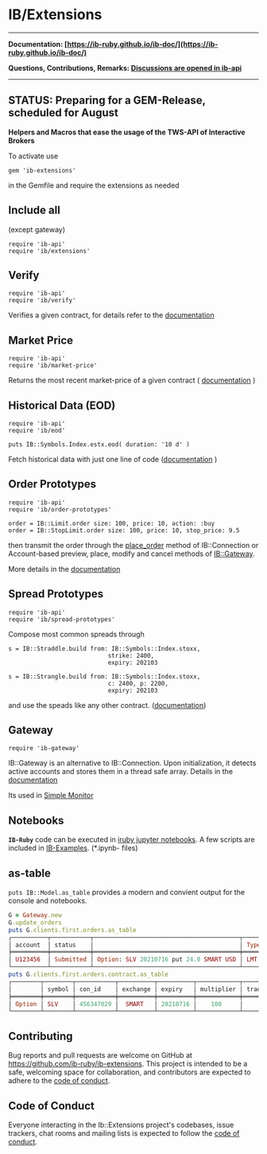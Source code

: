 # IB/Extensions

---

__Documentation: [https://ib-ruby.github.io/ib-doc/](https://ib-ruby.github.io/ib-doc/)__  

__Questions, Contributions, Remarks: [Discussions are opened in ib-api](https://github.com/ib-ruby/ib-api/discussions)__

---
__STATUS:  Preparing for a GEM-Release, scheduled for  August__
---

__Helpers and Macros that ease the usage of the TWS-API of Interactive Brokers__

To activate use
```
gem 'ib-extensions'
```
in the Gemfile and require the extensions as needed

## Include all
(except gateway)
```
require 'ib-api'
require 'ib/extensions'
```

## Verify
```
require 'ib-api'
require 'ib/verify'
```
Verifies a given contract, for details refer to the [documentation](https://ib-ruby.github.io/ib-doc/Verify_contracts.html )

## Market Price
```
require 'ib-api'
require 'ib/market-price'
```
Returns the most recent market-price of a given contract  ( [documentation](https://ib-ruby.github.io/ib-doc/market_price.html) )

## Historical Data (EOD)
```
require 'ib-api'
require 'ib/eod'

puts IB::Symbols.Index.estx.eod( duration: '10 d' )
```
Fetch historical data with just one line of code  ([documentation](https://ib-ruby.github.io/ib-doc/Historical_data.html) )

## Order Prototypes
```
require 'ib-api'
require 'ib/order-prototypes'

order = IB::Limit.order size: 100, price: 10, action: :buy
order = IB::StopLimit.order size: 100, price: 10, stop_price: 9.5
```

then transmit the order through  the [place_order](https://ib-ruby.github.io/ib-doc/order_placement.html)  method of IB::Connection or  Account-based  preview, place, modify and cancel methods of [IB::Gateway](https://ib-ruby.github.io/ib-doc/order_placement.html).

More details in the [documentation](https://ib-ruby.github.io/ib-doc/order_prototypes.html) 


## Spread Prototypes

```
require 'ib-api'
require 'ib/spread-prototypes'
```

Compose most common spreads through

```
s = IB::Straddle.build from: IB::Symbols::Index.stoxx, 
                            strike: 2400, 
                            expiry: 202103 
                            
s = IB::Strangle.build from: IB::Symbols::Index.stoxx, 
                            c: 2400, p: 2200, 
                            expiry: 202103 

```
and use the speads like any other contract. ([documentation](https://ib-ruby.github.io/ib-doc/spreads.html))

## Gateway 
```
require 'ib-gateway'
```
IB::Gateway is an alternative to IB::Connection. Upon initialization, it detects active accounts and stores them in a thread safe array. 
Details in the [documentation](https://ib-ruby.github.io/ib-doc/gateway.html)

Its used in [Simple Monitor](https://github.com/ib-ruby/simple-monitor)


## Notebooks
**`IB-Ruby`** code can be executed in [iruby jupyter notebooks](https://github.com/SciRuby/iruby). A few scripts are included in [IB-Examples](https://github.com/ib-ruby/ib-examples). (*.ipynb- files)


## as-table
`puts IB::Model.as_table` provides a modern and convient output for the console and notebooks.

```ruby
G = Gateway.new
G.update_orders
puts G.clients.first.orders.as_table
┌──────────┬───────────┬─────────────────────────────────────────┬──────┬─────┬────────┬────────┬───────┬────────┐
│ account  │ status    │                                         │ Type │ tif │ action │ amount │ price │ id/fee │
╞══════════╪═══════════╪═════════════════════════════════════════╪══════╪═════╪════════╪════════╪═══════╪════════╡
│ U123456  │ Submitted │ Option: SLV 20210716 put 24.0 SMART USD │ LMT  │ GTC │ sell   │ 5.0    │ 0.98  │ 0      │
└──────────┴───────────┴─────────────────────────────────────────┴──────┴─────┴────────┴────────┴───────┴────────┘
puts G.clients.first.orders.contract.as_table
┌────────┬────────┬───────────┬──────────┬──────────┬────────────┬───────────────┬───────┬────────┬──────────┐
│        │ symbol │ con_id    │ exchange │ expiry   │ multiplier │ trading-class │ right │ strike │ currency │
╞════════╪════════╪═══════════╪══════════╪══════════╪════════════╪═══════════════╪═══════╪════════╪══════════╡
│ Option │ SLV    │ 456347029 │  SMART   │ 20210716 │    100     │      SLV      │  put  │   24.0 │   USD    │
└────────┴────────┴───────────┴──────────┴──────────┴────────────┴───────────────┴───────┴────────┴──────────┘

```
## Contributing

Bug reports and pull requests are welcome on GitHub at https://github.com/ib-ruby/ib-extensions. This project is intended to be a safe, welcoming space for collaboration, and contributors are expected to adhere to the [code of conduct](https://github.com/[ib-ruby/ib-extensions/blob/master/CODE_OF_CONDUCT.md).


## Code of Conduct

Everyone interacting in the Ib::Extensions project's codebases, issue trackers, chat rooms and mailing lists is expected to follow the [code of conduct](https://github.com/ib-ruby/ib-extensions/blob/master/CODE_OF_CONDUCT.md).
